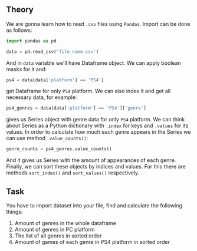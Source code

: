 ## Theory

We are gonna learn how to read `.csv` files using `Pandas`. Import can be done as follows:

```python
import pandas as pd

data = pd.read_csv('file_name.csv')
```

And in `data` variable we'll have Dataframe object. We can apply boolean masks for it and:

```python
ps4 = data[data['platform'] == 'PS4']
```

get Dataframe for only `PS4` platform. We can also index it and get all necessary data, for example:

```python
ps4_genres = data[data['platform'] == 'PS4']['genre']
```

gives us Series object with genre data for only `PS4` platform. We can think about Series as a Python dictionary
with `.index` for keys and `.values` for its values. In order to calculate how much each genre appears in the Series we
can use method `.value_counts()`:

```python
genre_counts = ps4_genres.value_counts()
```

And it gives us Series with the amount of appearances of each genre. Finally, we can sort these objects by indices and values. For this
there are methods `sort_index()` and `sort_values()` respectively.

## Task
You have to import dataset into your file, find and calculate the following things:
1. Amount of genres in the whole dataframe
2. Amount of genres in PC platform
3. The list of all genres in sorted order
4. Amount of games of each genre in PS4 platform in sorted order